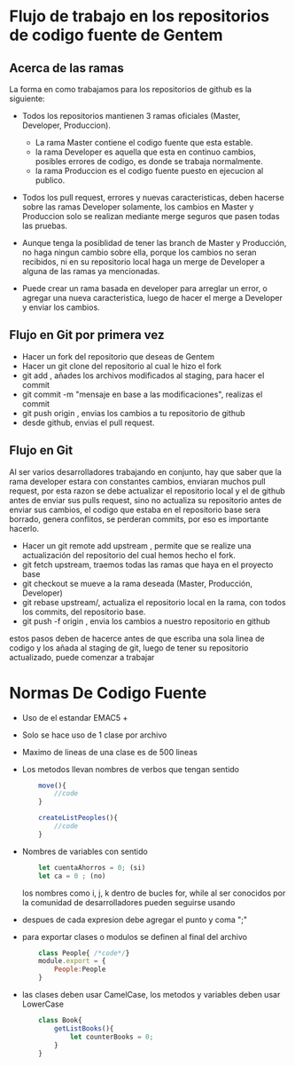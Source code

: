 # Flujo de trabajo en los repositorios de codigo fuente de Gentem

## Acerca de las ramas
La forma en como trabajamos para los repositorios de github es la siguiente:

- Todos los repositorios mantienen 3 ramas oficiales (Master,       
Developer, Produccion).
  - La rama Master contiene el codigo fuente que esta estable.
  - la rama Developer es aquella que esta en continuo cambios,         
    posibles errores de codigo, es donde se trabaja normalmente.
  - la rama Produccion es el codigo fuente puesto en ejecucion al   
    publico.

- Todos los pull request, errores y nuevas caracteristicas, deben hacerse sobre las ramas Developer solamente, los cambios en Master
y Produccion solo se realizan mediante merge seguros que pasen todas las pruebas.

- Aunque tenga la posiblidad de tener las branch de Master y Producción, no haga ningun cambio sobre ella, porque los cambios no seran recibidos, ni en su repositorio local haga un merge de Developer a alguna de las ramas ya mencionadas.

- Puede crear un rama basada en developer para arreglar un error, o agregar una nueva
caracteristica, luego de hacer el merge a Developer y enviar los cambios.


## Flujo en Git por primera vez

- Hacer un fork del repositorio que deseas de Gentem
- Hacer un git clone <url> del repositorio al cual le hizo el fork
- git add <files>,  añades los archivos modificados al staging, para hacer el commit
- git commit -m "mensaje en base a las modificaciones", realizas el commit
- git push origin <branch>, envias los cambios a tu repositorio de github
- desde github, envias el pull request.

## Flujo en Git
Al ser varios desarrolladores trabajando en conjunto, hay que saber que la rama developer estara con constantes cambios, enviaran muchos pull request, por esta razon se debe actualizar el repositorio local y el de github antes de enviar sus pulls request, sino no actualiza su repositorio antes de enviar sus cambios, el codigo que estaba en el repositorio base sera borrado, genera conflitos, se perderan commits, por eso es importante hacerlo.

- Hacer un git remote add upstream <url>, permite que se realize una 
  actualización del repositorio del cual hemos hecho el fork.
- git fetch upstream, traemos todas las ramas que haya en el proyecto base
- git checkout <branch> se mueve a la rama deseada (Master, Producción, Developer)
- git rebase upstream/<branch>, actualiza el repositorio local en la rama, con todos 
    los commits, del repositorio base.
- git push -f origin <branch>, envia los cambios a nuestro repositorio en github

estos pasos deben de hacerce antes de que escriba una sola linea de codigo y los añada al staging de git, luego de tener su repositorio actualizado, puede comenzar a trabajar

# Normas De Codigo Fuente

- Uso de el estandar EMAC5 + 
- Solo se hace uso de 1 clase por archivo
- Maximo de lineas de una clase es de 500 lineas
- Los metodos llevan nombres de verbos que tengan sentido
    ```js 
        move(){
            //code
        }

        createListPeoples(){
            //code
        }
    ```
- Nombres de variables con sentido
    ```js
        let cuentaAhorros = 0; (si)
        let ca = 0 ; (no)
    ```
    los nombres como i, j, k dentro de bucles for, while
    al ser conocidos por la comunidad de desarrolladores pueden seguirse usando

- despues de cada expresion debe agregar el punto y coma ";"
- para exportar clases o modulos se definen al final del archivo

    ```js
        class People{ /*code*/}
        module.export = {
            People:People
        }
    ```
- las clases deben usar CamelCase, los metodos y variables deben usar LowerCase
    ```js
        class Book{
            getListBooks(){
                let counterBooks = 0;
            }
        }

    ```